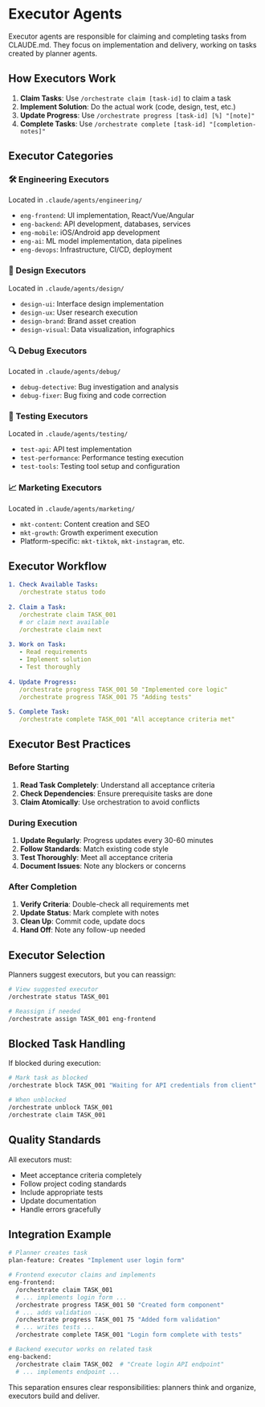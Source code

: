 # Executor Agents

Executor agents are responsible for claiming and completing tasks from CLAUDE.md. They focus on implementation and delivery, working on tasks created by planner agents.

## How Executors Work

1. **Claim Tasks**: Use `/orchestrate claim [task-id]` to claim a task
2. **Implement Solution**: Do the actual work (code, design, test, etc.)
3. **Update Progress**: Use `/orchestrate progress [task-id] [%] "[note]"`
4. **Complete Tasks**: Use `/orchestrate complete [task-id] "[completion-notes]"`

## Executor Categories

### 🛠️ Engineering Executors
Located in `.claude/agents/engineering/`
- `eng-frontend`: UI implementation, React/Vue/Angular
- `eng-backend`: API development, databases, services
- `eng-mobile`: iOS/Android app development
- `eng-ai`: ML model implementation, data pipelines
- `eng-devops`: Infrastructure, CI/CD, deployment

### 🎨 Design Executors
Located in `.claude/agents/design/`
- `design-ui`: Interface design implementation
- `design-ux`: User research execution
- `design-brand`: Brand asset creation
- `design-visual`: Data visualization, infographics

### 🔍 Debug Executors
Located in `.claude/agents/debug/`
- `debug-detective`: Bug investigation and analysis
- `debug-fixer`: Bug fixing and code correction

### 🧪 Testing Executors
Located in `.claude/agents/testing/`
- `test-api`: API test implementation
- `test-performance`: Performance testing execution
- `test-tools`: Testing tool setup and configuration

### 📈 Marketing Executors
Located in `.claude/agents/marketing/`
- `mkt-content`: Content creation and SEO
- `mkt-growth`: Growth experiment execution
- Platform-specific: `mkt-tiktok`, `mkt-instagram`, etc.

## Executor Workflow

```yaml
1. Check Available Tasks:
   /orchestrate status todo
   
2. Claim a Task:
   /orchestrate claim TASK_001
   # or claim next available
   /orchestrate claim next
   
3. Work on Task:
   - Read requirements
   - Implement solution
   - Test thoroughly
   
4. Update Progress:
   /orchestrate progress TASK_001 50 "Implemented core logic"
   /orchestrate progress TASK_001 75 "Adding tests"
   
5. Complete Task:
   /orchestrate complete TASK_001 "All acceptance criteria met"
```

## Executor Best Practices

### Before Starting
1. **Read Task Completely**: Understand all acceptance criteria
2. **Check Dependencies**: Ensure prerequisite tasks are done
3. **Claim Atomically**: Use orchestration to avoid conflicts

### During Execution
1. **Update Regularly**: Progress updates every 30-60 minutes
2. **Follow Standards**: Match existing code style
3. **Test Thoroughly**: Meet all acceptance criteria
4. **Document Issues**: Note any blockers or concerns

### After Completion
1. **Verify Criteria**: Double-check all requirements met
2. **Update Status**: Mark complete with notes
3. **Clean Up**: Commit code, update docs
4. **Hand Off**: Note any follow-up needed

## Executor Selection

Planners suggest executors, but you can reassign:

```bash
# View suggested executor
/orchestrate status TASK_001

# Reassign if needed
/orchestrate assign TASK_001 eng-frontend
```

## Blocked Task Handling

If blocked during execution:

```bash
# Mark task as blocked
/orchestrate block TASK_001 "Waiting for API credentials from client"

# When unblocked
/orchestrate unblock TASK_001
/orchestrate claim TASK_001
```

## Quality Standards

All executors must:
- Meet acceptance criteria completely
- Follow project coding standards
- Include appropriate tests
- Update documentation
- Handle errors gracefully

## Integration Example

```bash
# Planner creates task
plan-feature: Creates "Implement user login form"

# Frontend executor claims and implements
eng-frontend: 
  /orchestrate claim TASK_001
  # ... implements login form ...
  /orchestrate progress TASK_001 50 "Created form component"
  # ... adds validation ...
  /orchestrate progress TASK_001 75 "Added form validation"
  # ... writes tests ...
  /orchestrate complete TASK_001 "Login form complete with tests"

# Backend executor works on related task
eng-backend:
  /orchestrate claim TASK_002  # "Create login API endpoint"
  # ... implements endpoint ...
```

This separation ensures clear responsibilities: planners think and organize, executors build and deliver.